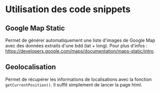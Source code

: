 # Utilisation des code snippets
## Google Map Static
Permet de générer automatiquement une liste d'images de Google Map avec des données extraits d'une bdd (lat + long). Pour plus d'infos : https://developers.google.com/maps/documentation/maps-static/intro.

## Geolocalisation
Permet de récupérer les informations de localisations avec la fonction `getCurrentPosition()`. Il suffit simplement de lancer la page html.
